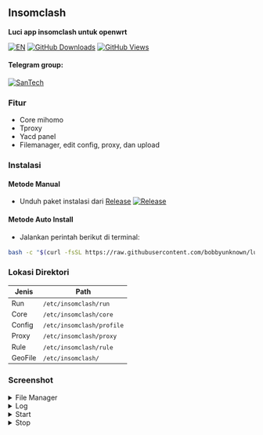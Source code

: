 ## Insomclash
**Luci app insomclash untuk openwrt**

[![EN](https://img.shields.io/badge/lang-EN-red.svg?style=for-the-badge)](README-EN.md)
[![GitHub Downloads](https://img.shields.io/github/downloads/bobbyunknown/luci-app-insomclash/total?style=for-the-badge&logo=github)](https://github.com/bobbyunknown/luci-app-insomclash/releases)
[![GitHub Views](https://img.shields.io/badge/VIEWS-0-brightgreen?style=for-the-badge&logo=github)](https://github.com/bobbyunknown/luci-app-insomclash)


#### Telegram group:
[![SanTech](https://img.shields.io/badge/SanTech-2CA5E0?style=for-the-badge&logo=telegram&logoColor=white)](https://t.me/+TuLCASzJrVJmNzM1)


### Fitur
- Core mihomo
- Tproxy
- Yacd panel
- Filemanager, edit config, proxy, dan upload

### Instalasi

#### Metode Manual
- Unduh paket instalasi dari [Release](https://github.com/bobbyunknown/luci-app-insomclash/releases) [![Release](https://img.shields.io/github/v/release/bobbyunknown/luci-app-insomclash?style=flat-square)](https://github.com/bobbyunknown/luci-app-insomclash/releases)

#### Metode Auto Install
- Jalankan perintah berikut di terminal:
```bash
bash -c "$(curl -fsSL https://raw.githubusercontent.com/bobbyunknown/luci-app-insomclash/main/install.sh)"
```

### Lokasi Direktori
| Jenis | Path |
|-------|------|
| Run | `/etc/insomclash/run` |
| Core | `/etc/insomclash/core` |
| Config | `/etc/insomclash/profile` |
| Proxy | `/etc/insomclash/proxy` |
| Rule | `/etc/insomclash/rule` |
| GeoFile | `/etc/insomclash/` |


### Screenshot

<details>
<summary>File Manager</summary>

![File Manager](img/filemanager.png)
</details>

<details>
<summary>Log</summary>

![Log](img/log.png)
</details>

<details>
<summary>Start</summary>

![Start](img/start.png)
</details>

<details>
<summary>Stop</summary>

![Stop](img/stop.png)
</details>


